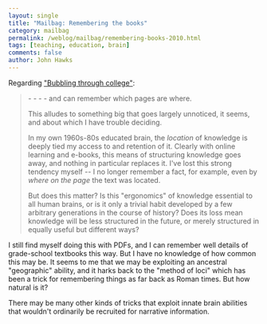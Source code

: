 ```yaml
---
layout: single 
title: "Mailbag: Remembering the books" 
category: mailbag
permalink: /weblog/mailbag/remembering-books-2010.html
tags: [teaching, education, brain] 
comments: false 
author: John Hawks 
---
```


Regarding <a href="http://johnhawks.net/node/14505">"Bubbling through college"</a>:

<blockquote> - - - -  and can remember which pages are where.
 
This alludes to something big that goes largely unnoticed, it seems, and about which I have trouble deciding. 
 
In my own 1960s-80s educated brain, the *location* of knowledge is deeply tied my access to and retention of it.  Clearly with online learning and e-books, this means of structuring knowledge goes away, and nothing in particular replaces it. I've lost this strong tendency myself -- I no longer remember a fact, for example, even by *where on the page* the text was located.
 
But does this matter?  Is this "ergonomics" of knowledge essential to all human brains, or is it only a trivial habit developed by a few arbitrary generations in the course of history?  Does its loss mean knowledge will be less structured in the future, or merely structured in equally useful but different ways?</blockquote>

I still find myself doing this with PDFs, and I can remember well details of grade-school textbooks this way. But I have no knowledge of how common this may be. It seems to me that we may be exploiting an ancestral "geographic" ability, and it harks back to the "method of loci" which has been a trick for remembering things as far back as Roman times. But how natural is it? 

There may be many other kinds of tricks that exploit innate brain abilities that wouldn't ordinarily be recruited for narrative information. 

